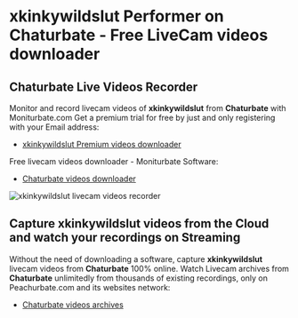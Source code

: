 # xkinkywildslut Performer on Chaturbate - Free LiveCam videos downloader

## Chaturbate Live Videos Recorder

Monitor and record livecam videos of **xkinkywildslut** from **Chaturbate** with Moniturbate.com
Get a premium trial for free by just and only registering with your Email address:
* [xkinkywildslut Premium videos downloader](https://moniturbate.com/request-demo-licence-key.html)

Free livecam videos downloader - Moniturbate Software:
* [Chaturbate videos downloader](https://moniturbate.com/moniturbate-download-software.html)

![xkinkywildslut livecam videos recorder](https://peachurnet.com/templates/moniturbate-software.png)


## Capture xkinkywildslut videos from the Cloud and watch your recordings on Streaming

Without the need of downloading a software, capture **xkinkywildslut** livecam videos from **Chaturbate** 100% online.
Watch Livecam archives from **Chaturbate** unlimitedly from thousands of existing recordings, only on Peachurbate.com and its websites network:
* [Chaturbate videos archives](https://peachurnet.com/)